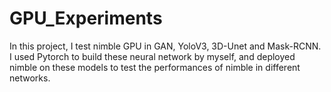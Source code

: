 # GPU_Experiments
In this project, I test nimble GPU in GAN, YoloV3, 3D-Unet and Mask-RCNN. I used Pytorch to build these neural network by myself, and deployed nimble on these models to test the performances of nimble in different networks.
